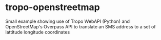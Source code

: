 # tropo-openstreetmap
Small example showing use of Tropo WebAPI (Python) and OpenStreetMap's Overpass API to translate an SMS address to a set of lattitude longitude coordinates
